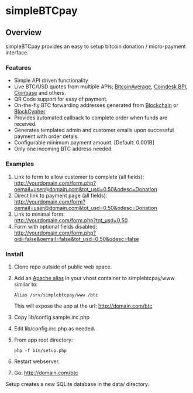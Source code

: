 simpleBTCpay
============

## Overview
simpleBTCpay provides an easy to setup bitcoin donation / micro-payment interface.  

### Features
- Simple API driven functionality
- Live BTC/USD quotes from multiple APIs; [BitcoinAverage](http://bitcoinaverage.com), [Coindesk BPI](http://coindesk.com), [Coinbase](http://coinbase.com) and others.
- QR Code support for easy of payment.
- On-the-fly BTC forwarding addresses generated from [Blockchain](https://blockchain.info/api/api_receive) or [BlockCypher](http://dev.blockcypher.com/reference.html#payments)
- Provides automated callback to complete order when funds are received.
- Generates templated admin and customer emails upon successful payment with order detals.
- Configurable minimum payment amount. [Default: 0.001B]
- Only one incoming BTC address needed.


### Examples
1. Link to form to allow customer to complete (all fields):  
<http://yourdomain.com/form.php?oemail=user@domain.com&tot_usd=0.50&odesc=Donation>
1. Direct link to payment page (all fields):  
<http://yourdomain.com/form?oemail=user@domain.com&tot_usd=0.50&odesc=Donation>
1. Link to minimal form:  
<http://yourdomain.com/form.php?tot_usd=0.50>
1. Form with optional fields disabled:  
<http://yourdomain.com/form.php?oid=false&oemail=false&tot_usd=0.50&odesc=false>

### Install
1. Clone repo outside of public web space.
2. Add an [Apache alias](http://httpd.apache.org/docs/2.2/mod/mod_alias.html) in your vhost container to simplebtcpay/www similar to:

	```
	Alias /srv/simplebtcpay/www /btc
	```	
	This will expose the app at the url:
	<http://domain.com/btc>

3. Copy lib/config.sample.inc.php
4. Edit lib/config.inc.php as needed.
5. From app root directory:
	
	```
	php -f bin/setup.php
	```
6. Restart webserver.
7. Go: <http://domain.com/btc>

Setup creates a new SQLite database in the data/ directory. 
